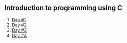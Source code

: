 ## Introduction to programming using C

1. [Day #1](./day1/)
2. [Day #2](./day2/)
3. [Day #3](./day3/)
4. [Day #4](./day4/)

